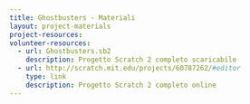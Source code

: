 ```yaml
---
title: Ghostbusters - Materiali
layout: project-materials
project-resources:
volunteer-resources:
  - url: Ghostbusters.sb2
    description: Progetto Scratch 2 completo scaricabile
  - url: http://scratch.mit.edu/projects/60787262/#editor
    type: link
    description: Progetto Scratch 2 completo online 
---
```


